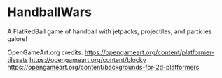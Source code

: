 # HandballWars
A FlatRedBall game of handball with jetpacks, projectiles, and particles galore!

OpenGameArt.org credits:
https://opengameart.org/content/platformer-tilesets
https://opengameart.org/content/blocky
https://opengameart.org/content/backgrounds-for-2d-platformers